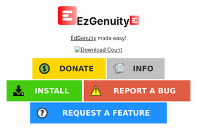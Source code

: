 <br/>
<div style="text-align: center">
<h1><img src="https://raw.githubusercontent.com/meteor4716/EzGenuity/main/assets/EzLogo-v1.svg" alt="EzLogo" width="50" height="50">EzGenuity<img src="https://raw.githubusercontent.com/meteor4716/EzGenuity/main/assets/EzLogo-v1.svg" alt="EzLogo" width="25" height="25"></h1>
</div>
<p style="text-align: center"><a href="https://auth.edgenuity.com/login/">EdGenuity</a> made easy!</p>
<div align="center">

  <a href="https://github.com/meteor4716/EzGenuity/blob/main/resources/EzInstall.md">![Download Count](https://img.shields.io/github/downloads/meteor4716/EzGenuity/total?style=flat-square)</a>

</div>
<div align="center">

  <a href="https://github.com/meteor4716/EzGenuity/blob/main/resources/EzDonate.md">![Donate](https://raw.githubusercontent.com/meteor4716/EzGenuity/main/assets/donate-button-v1.svg)</a> <a href="https://github.com/meteor4716/EzGenuity/blob/main/resources/EzInfo.md">![Info](https://raw.githubusercontent.com/meteor4716/EzGenuity/main/assets/info-button-v1.svg)</a> <a href="https://github.com/meteor4716/EzGenuity/blob/main/resources/EzInstall.md">![Install](https://raw.githubusercontent.com/meteor4716/EzGenuity/main/assets/install-button-v1.svg)</a> <a href="https://github.com/meteor4716/EzGenuity/issues/new?assignees=&labels=bug&projects=&template=bug-report.md&title=Bug+Report">![Report a Bug](https://raw.githubusercontent.com/meteor4716/EzGenuity/main/assets/rm-bug-report-button-v1.svg)</a> <a href="https://github.com/meteor4716/EzGenuity/issues/new?assignees=&labels=enhancement&projects=&template=feature-request.md&title=Feature+Request">![Request a Feature](https://raw.githubusercontent.com/meteor4716/EzGenuity/main/assets/rm-feature-request-button-v1.svg)</a>

</div>
